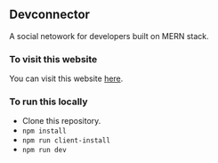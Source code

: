 ## Devconnector

A social netowork for developers built on MERN stack.

### To visit this website

You can visit this website [here](https://glacial-island-91015.herokuapp.com/).

### To run this locally

* Clone this repository.
* `npm install`
* `npm run client-install`
* `npm run dev`

